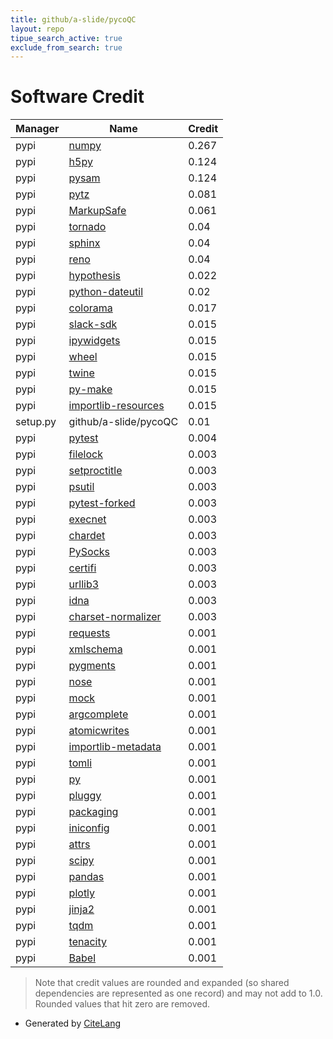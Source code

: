 ```yaml
---
title: github/a-slide/pycoQC
layout: repo
tipue_search_active: true
exclude_from_search: true
---
```

# Software Credit

|Manager|Name|Credit|
|-------|----|------|
|pypi|[numpy](https://www.numpy.org)|0.267|
|pypi|[h5py](http://www.h5py.org)|0.124|
|pypi|[pysam](https://github.com/pysam-developers/pysam)|0.124|
|pypi|[pytz](http://pythonhosted.org/pytz)|0.081|
|pypi|[MarkupSafe](https://palletsprojects.com/p/markupsafe/)|0.061|
|pypi|[tornado](https://pypi.org/project/tornado)|0.04|
|pypi|[sphinx](https://pypi.org/project/sphinx)|0.04|
|pypi|[reno](https://pypi.org/project/reno)|0.04|
|pypi|[hypothesis](https://hypothesis.works)|0.022|
|pypi|[python-dateutil](https://github.com/dateutil/dateutil)|0.02|
|pypi|[colorama](https://pypi.org/project/colorama)|0.017|
|pypi|[slack-sdk](https://github.com/slackapi/python-slack-sdk)|0.015|
|pypi|[ipywidgets](https://pypi.org/project/ipywidgets)|0.015|
|pypi|[wheel](https://pypi.org/project/wheel)|0.015|
|pypi|[twine](https://pypi.org/project/twine)|0.015|
|pypi|[py-make](https://pypi.org/project/py-make)|0.015|
|pypi|[importlib-resources](https://pypi.org/project/importlib-resources)|0.015|
|setup.py|github/a-slide/pycoQC|0.01|
|pypi|[pytest](https://docs.pytest.org/en/latest/)|0.004|
|pypi|[filelock](https://pypi.org/project/filelock)|0.003|
|pypi|[setproctitle](https://pypi.org/project/setproctitle)|0.003|
|pypi|[psutil](https://pypi.org/project/psutil)|0.003|
|pypi|[pytest-forked](https://pypi.org/project/pytest-forked)|0.003|
|pypi|[execnet](https://pypi.org/project/execnet)|0.003|
|pypi|[chardet](https://pypi.org/project/chardet)|0.003|
|pypi|[PySocks](https://pypi.org/project/PySocks)|0.003|
|pypi|[certifi](https://pypi.org/project/certifi)|0.003|
|pypi|[urllib3](https://pypi.org/project/urllib3)|0.003|
|pypi|[idna](https://pypi.org/project/idna)|0.003|
|pypi|[charset-normalizer](https://pypi.org/project/charset-normalizer)|0.003|
|pypi|[requests](https://requests.readthedocs.io)|0.001|
|pypi|[xmlschema](https://pypi.org/project/xmlschema)|0.001|
|pypi|[pygments](https://pypi.org/project/pygments)|0.001|
|pypi|[nose](https://pypi.org/project/nose)|0.001|
|pypi|[mock](https://pypi.org/project/mock)|0.001|
|pypi|[argcomplete](https://pypi.org/project/argcomplete)|0.001|
|pypi|[atomicwrites](https://pypi.org/project/atomicwrites)|0.001|
|pypi|[importlib-metadata](https://pypi.org/project/importlib-metadata)|0.001|
|pypi|[tomli](https://pypi.org/project/tomli)|0.001|
|pypi|[py](https://pypi.org/project/py)|0.001|
|pypi|[pluggy](https://pypi.org/project/pluggy)|0.001|
|pypi|[packaging](https://pypi.org/project/packaging)|0.001|
|pypi|[iniconfig](https://pypi.org/project/iniconfig)|0.001|
|pypi|[attrs](https://pypi.org/project/attrs)|0.001|
|pypi|[scipy](https://www.scipy.org)|0.001|
|pypi|[pandas](https://pandas.pydata.org)|0.001|
|pypi|[plotly](https://plotly.com/python/)|0.001|
|pypi|[jinja2](https://palletsprojects.com/p/jinja/)|0.001|
|pypi|[tqdm](https://tqdm.github.io)|0.001|
|pypi|[tenacity](https://github.com/jd/tenacity)|0.001|
|pypi|[Babel](https://babel.pocoo.org/)|0.001|


> Note that credit values are rounded and expanded (so shared dependencies are represented as one record) and may not add to 1.0. Rounded values that hit zero are removed.


- Generated by [CiteLang](https://github.com/vsoch/citelang)
